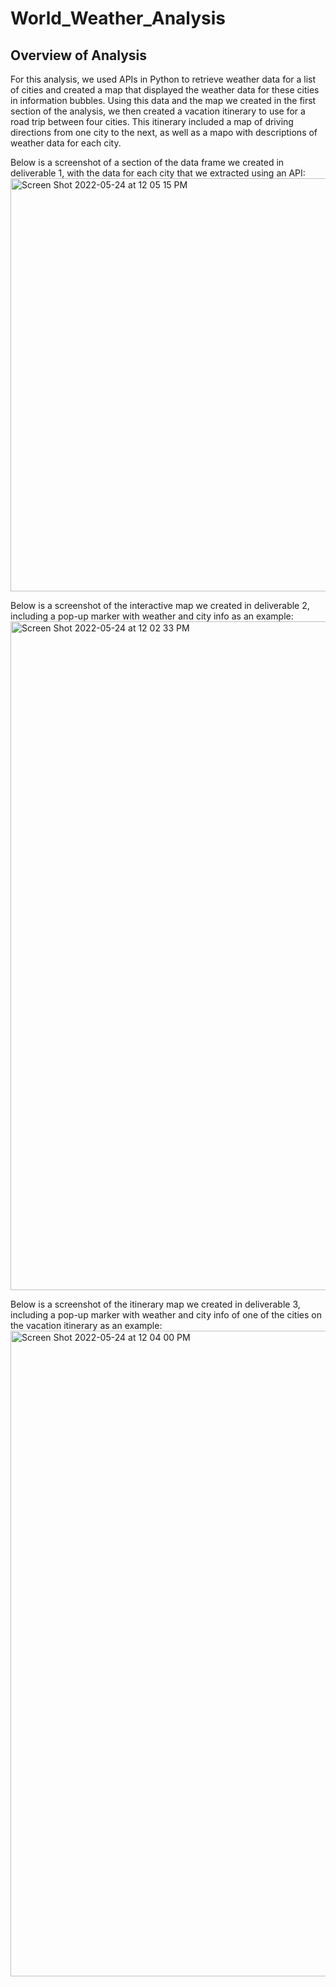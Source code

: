 # World_Weather_Analysis

## Overview of Analysis
For this analysis, we used APIs in Python to retrieve weather data for a list of cities and created a map that displayed the weather data for these cities in information bubbles. Using this data and the map we created in the first section of the analysis, we then created a vacation itinerary to use for a road trip between four cities. This itinerary included a map of driving directions from one city to the next, as well as a mapo with descriptions of weather data for each city. 

Below is a screenshot of a section of the data frame we created in deliverable 1, with the data for each city that we extracted using an API:
<img width="661" alt="Screen Shot 2022-05-24 at 12 05 15 PM" src="https://user-images.githubusercontent.com/103055666/170081598-9c4be7ce-5b0d-40e0-a176-53ea47ab3690.png">

Below is a screenshot of the interactive map we created in deliverable 2, including a pop-up marker with weather and city info as an example:
<img width="1070" alt="Screen Shot 2022-05-24 at 12 02 33 PM" src="https://user-images.githubusercontent.com/103055666/170081066-7bb984ed-7753-4976-af44-08c3c53adc54.png">

Below is a screenshot of the itinerary map we created in deliverable 3, including a pop-up marker with weather and city info of one of the cities on the vacation itinerary as an example:
<img width="1033" alt="Screen Shot 2022-05-24 at 12 04 00 PM" src="https://user-images.githubusercontent.com/103055666/170081336-76aa3f6a-3fb4-4a49-9ea2-4a9fab9f7bab.png">


